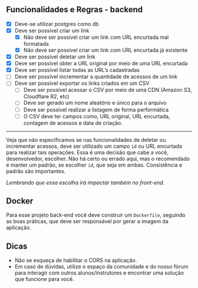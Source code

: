 ## Funcionalidades e Regras - backend

- [x] Deve-se utilizar postgres como db
- [x]  Deve ser possível criar um link
    - [x]  Não deve ser possível criar um link com URL encurtada mal formatada
    - [x]  Não deve ser possível criar um link com URL encurtada já existente
- [x]  Deve ser possível deletar um link
- [x]  Deve ser possível obter a URL original por meio de uma URL encurtada
- [x]  Deve ser possível listar todas as URL’s cadastradas
- [ ]  Deve ser possível incrementar a quantidade de acessos de um link
- [ ]  Deve ser possível exportar os links criados em um CSV
    - [ ]  Deve ser possível acessar o CSV por meio de uma CDN (Amazon S3, Cloudflare R2, etc)
    - [ ]  Deve ser gerado um nome aleatório e único para o arquivo
    - [ ]  Deve ser possível realizar a listagem de forma performática
    - [ ]  O CSV deve ter campos como, URL original, URL encurtada, contagem de acessos e data de criação.
---
Veja que não especificamos se nas funcionalidades de deletar ou incrementar acessos, deve ser utilizado um campo `id` ou URL encurtada para realizar tais operações. Essa é uma decisão que cabe a você, desenvolvedor, escolher. Não há certo ou errado aqui, mas o recomendado é manter um padrão, se escolher `id`, que seja em ambas. Consistência e padrão são importantes.

*Lembrando que essa escolha irá impactar também no front-end.*

## Docker
Para esse projeto back-end você deve construir um `Dockerfile`, seguindo as boas práticas, que deve ser responsável por gerar a imagem da aplicação.

## Dicas
- Não se esqueça de habilitar o CORS na aplicação.
- Em caso de dúvidas, utilize o espaço da comunidade e do nosso fórum para interagir com outros alunos/instrutores e encontrar uma solução que funcione para você.